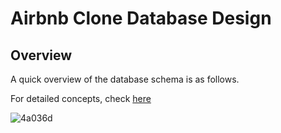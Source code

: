 # Airbnb Clone Database Design

## Overview
A quick overview of the database schema is as follows.

For detailed concepts, check [here](https://github.com/Samuel-Njoroge/alx-airbnb-database/blob/main/ERD/requirements.md)

![4a036d](https://github.com/user-attachments/assets/0bfc62e4-19fb-4a19-a405-9203189e6f0d)

